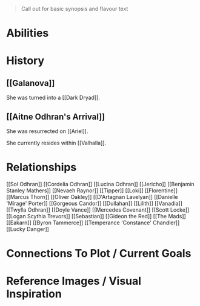 > Call out for basic synopsis and flavour text

# Abilities

# History
## [[Galanova]]
She was turned into a [[Dark Dryad]].
## [[Aitne Odhran's Arrival]]
She was resurrected on [[Ariel]].

She currently resides within [[Valhalla]].
# Relationships
[[Sol Odhran]]
[[Cordelia Odhran]]
[[Lucina Odhran]]
[[Jericho]]
[[Benjamin Stanley Mathers]]
[[Nevaeh Raynor]]
[[Tipper]]
[[Loki]]
[[Florentine]]
[[Marcus Thorn]]
[[Oliver Oakley]]
[[D'Artagnan Lavelyan]]
[[Danielle 'Mirage' Porter]]
[[Gorgeous Candor]]
[[Dullahan]]
[[Lilith]]
[[Vanadia]]
[[Twylla Odhran]]
[[Doyle Vance]]
[[Mercedes Covenant]]
[[Scott Locke]]
[[Logan Scythia Trevors]]
[[Sebastian]]
[[Gideon the Red]]
[[The Mads]]
[[Eakarn]]
[[Byron Tammerce]]
[[Temperance 'Constance' Chandler]]
[[Lucky Danger]]

# Connections To Plot / Current Goals

# Reference Images / Visual Inspiration
